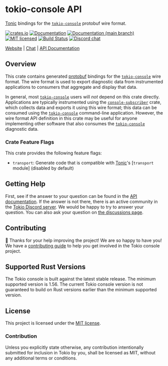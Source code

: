 # tokio-console API

[Tonic] bindings for the [`tokio-console`] protobuf wire format.

[![crates.io][crates-badge]][crates-url]
[![Documentation][docs-badge]][docs-url]
[![Documentation (`main` branch)][docs-main-badge]][docs-main-url]
[![MIT licensed][mit-badge]][mit-url]
[![Build Status][actions-badge]][actions-url]
[![Discord chat][discord-badge]][discord-url]

[Website](https://tokio.rs) | [Chat][discord-url] | [API Documentation][docs-url]

[crates-badge]: https://img.shields.io/crates/v/console-api.svg
[crates-url]: https://crates.io/crates/console-api
[docs-badge]: https://docs.rs/console-api/badge.svg
[docs-url]: https://docs.rs/console-api
[docs-main-badge]: https://img.shields.io/netlify/0e5ffd50-e1fa-416e-b147-a04dab28cfb1?label=docs%20%28main%20branch%29
[docs-main-url]: https://tokio-console.netlify.app/tokio_console_api/
[mit-badge]: https://img.shields.io/badge/license-MIT-blue.svg
[mit-url]: ../LICENSE
[actions-badge]: https://github.com/tokio-rs/console/workflows/CI/badge.svg
[actions-url]:https://github.com/tokio-rs/console/actions?query=workflow%3ACI
[discord-badge]: https://img.shields.io/discord/500028886025895936?logo=discord&label=discord&logoColor=white

## Overview

This crate contains generated [protobuf] bindings for the [`tokio-console`] wire
format. The wire format is used to export diagnostic data from instrumented
applications to consumers that aggregate and display that data.

In general, most [`tokio-console`] users will *not* depend on this crate
directly. Applications are typically instrumented using the
[`console-subscriber`] crate, which collects data and exports it using
this wire format; this data can be consumed using the [`tokio-console`]
command-line application. However, the wire format API definition in this crate
may be useful for anyone implementing other software that also consumes the
[`tokio-console`] diagnostic data.

[`tokio-console`]: https://github.com/tokio-rs/console
[`console-subscriber`]: https://crates.io/crates/console-subscriber
[protobuf]: https://developers.google.com/protocol-buffers

### Crate Feature Flags

This crate provides the following feature flags:

* `transport`: Generate code that is compatible with [Tonic]'s [`transport`
  module] (disabled by default)

[Tonic]: https://crates.io/crates/tonic
[`transport`]: https://docs.rs/tonic/latest/tonic/transport/index.html

## Getting Help

First, see if the answer to your question can be found in the
[API documentation]. If the answer is not there, there is an active community in
the [Tokio Discord server][discord-url]. We would be happy to try to answer your
question. You can also ask your question on [the discussions page][discussions].

[API documentation]: https://docs.rs/console-api
[discussions]: https://github.com/tokio-rs/console/discussions
[discord-url]: https://discord.gg/tokio

## Contributing

&#x1f388; Thanks for your help improving the project! We are so happy to have
you! We have a [contributing guide][guide] to help you get involved in the Tokio
console project.

[guide]: https://github.com/tokio-rs/console/blob/main/CONTRIBUTING.md

## Supported Rust Versions

The Tokio console is built against the latest stable release. The minimum
supported version is 1.56. The current Tokio console version is not guaranteed
to build on Rust versions earlier than the minimum supported version.

## License

This project is licensed under the [MIT license].

[MIT license]: https://github.com/tokio-rs/console/blob/main/LICENSE

### Contribution

Unless you explicitly state otherwise, any contribution intentionally submitted
for inclusion in Tokio by you, shall be licensed as MIT, without any additional
terms or conditions.
